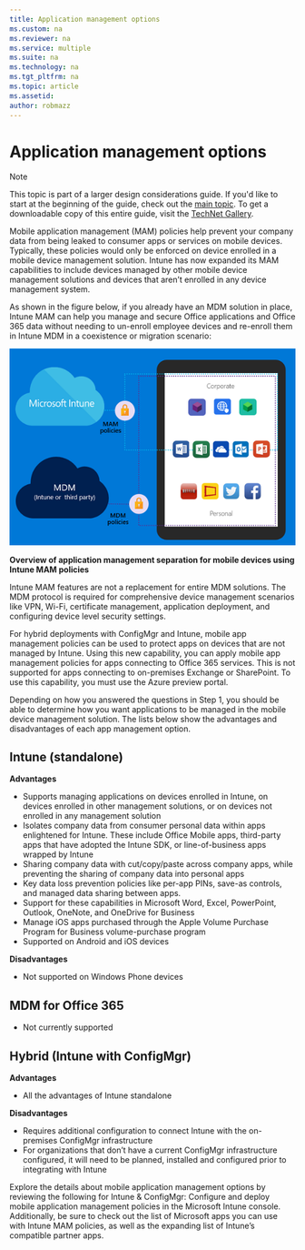 ```yaml
---
title: Application management options
ms.custom: na
ms.reviewer: na
ms.service: multiple
ms.suite: na
ms.technology: na 
ms.tgt_pltfrm: na
ms.topic: article
ms.assetid:  
author: robmazz
---
```

# Application management options

>[!NOTE]
>This topic is part of a larger design considerations guide. If you'd like to start at the beginning of the guide, check out the [main topic](mdm-design-considerations-guide.md). To get a downloadable copy of this entire guide, visit the [TechNet Gallery](https://gallery.technet.microsoft.com/Mobile-Device-Management-7d401582).

Mobile application management (MAM) policies help prevent your company data from being leaked to consumer apps or services on mobile devices. Typically, these policies would only be enforced on device enrolled in a mobile device management solution. Intune has now expanded its MAM capabilities to include devices managed by other mobile device management solutions and devices that aren’t enrolled in any device management system.

As shown in the figure below, if you already have an MDM solution in place, Intune MAM can help you manage and secure Office applications and Office 365 data without needing to un-enroll employee devices and re-enroll them in Intune MDM in a coexistence or migration scenario:

![Overview of application management separation for mobile devices using Intune MAM policies](./media/Intune_without_enrollment.png)

**Overview of application management separation for mobile devices using Intune MAM policies**

Intune MAM features are not a replacement for entire MDM solutions. The MDM protocol is required for comprehensive device management scenarios like VPN, Wi-Fi, certificate management, application deployment, and configuring device level security settings.

For hybrid deployments with ConfigMgr and Intune, mobile app management policies can be used to protect apps on devices that are not managed by Intune. Using this new capability, you can apply mobile app management policies for apps connecting to Office 365 services. This is not supported for apps connecting to on-premises Exchange or SharePoint. To use this capability, you must use the Azure preview portal.

Depending on how you answered the questions in Step 1, you should be able to determine how you want applications to be managed in the mobile device management solution. The lists below show the advantages and disadvantages of each app management option.

## Intune (standalone)

**Advantages**

- Supports managing applications on devices enrolled in Intune, on devices enrolled in other management solutions, or on devices not enrolled in any management solution
- Isolates company data from consumer personal data within apps enlightened for Intune. These include Office Mobile apps, third-party apps that have adopted the Intune SDK, or line-of-business apps wrapped by Intune
- Sharing company data with cut/copy/paste across company apps, while preventing the sharing of company data into personal apps
- Key data loss prevention policies like per-app PINs, save-as controls, and managed data sharing between apps.
- Support for these capabilities in Microsoft Word, Excel, PowerPoint, Outlook, OneNote, and OneDrive for Business
- Manage iOS apps purchased through the Apple Volume Purchase Program for Business volume-purchase program
- Supported on Android and iOS devices

**Disadvantages**

- Not supported on Windows Phone  devices

## MDM for Office 365

- Not currently supported

## Hybrid (Intune with ConfigMgr)

**Advantages**

- All the advantages of Intune standalone

**Disadvantages**

- Requires additional configuration to connect Intune with the on-premises ConfigMgr infrastructure
- For organizations that don’t have a current ConfigMgr infrastructure configured, it will need to be planned, installed and configured prior to integrating with Intune

Explore the details about mobile application management options by reviewing the following for Intune & ConfigMgr:  Configure and deploy mobile application management policies in the Microsoft Intune console. Additionally, be sure to check out the list of Microsoft apps you can use with Intune MAM policies, as well as the expanding list of Intune’s compatible partner apps.
